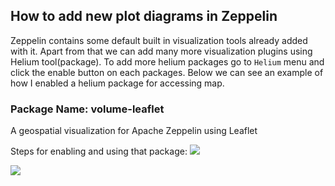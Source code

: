 ## How to add new plot diagrams in Zeppelin
Zeppelin contains some default built in visualization tools already added with it. Apart from that we can add many more visualization plugins using Helium tool(package). To add more helium packages go to `Helium` menu and click the enable button on each packages. Below we can see an example of how I enabled a helium package for accessing map.

### Package Name: volume-leaflet
A geospatial visualization for Apache Zeppelin using Leaflet

Steps for enabling and using that package:
![](https://cloud.githubusercontent.com/assets/28304007/25633533/6c508d9e-2f45-11e7-99a7-505d94c382ba.gif)

![](https://cloud.githubusercontent.com/assets/28304007/25633526/69752486-2f45-11e7-9963-358d5ff29165.gif)
